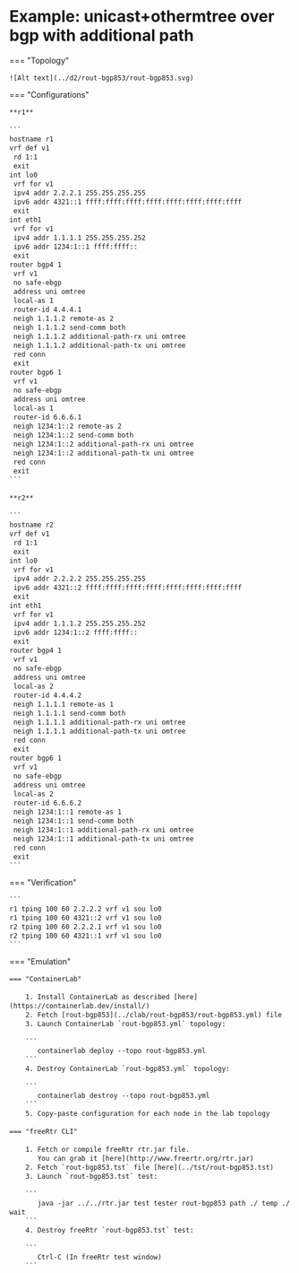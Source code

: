 # Example: unicast+othermtree over bgp with additional path

=== "Topology"

    ![Alt text](../d2/rout-bgp853/rout-bgp853.svg)

=== "Configurations"

    **r1**

    ```
    hostname r1
    vrf def v1
     rd 1:1
     exit
    int lo0
     vrf for v1
     ipv4 addr 2.2.2.1 255.255.255.255
     ipv6 addr 4321::1 ffff:ffff:ffff:ffff:ffff:ffff:ffff:ffff
     exit
    int eth1
     vrf for v1
     ipv4 addr 1.1.1.1 255.255.255.252
     ipv6 addr 1234:1::1 ffff:ffff::
     exit
    router bgp4 1
     vrf v1
     no safe-ebgp
     address uni omtree
     local-as 1
     router-id 4.4.4.1
     neigh 1.1.1.2 remote-as 2
     neigh 1.1.1.2 send-comm both
     neigh 1.1.1.2 additional-path-rx uni omtree
     neigh 1.1.1.2 additional-path-tx uni omtree
     red conn
     exit
    router bgp6 1
     vrf v1
     no safe-ebgp
     address uni omtree
     local-as 1
     router-id 6.6.6.1
     neigh 1234:1::2 remote-as 2
     neigh 1234:1::2 send-comm both
     neigh 1234:1::2 additional-path-rx uni omtree
     neigh 1234:1::2 additional-path-tx uni omtree
     red conn
     exit
    ```

    **r2**

    ```
    hostname r2
    vrf def v1
     rd 1:1
     exit
    int lo0
     vrf for v1
     ipv4 addr 2.2.2.2 255.255.255.255
     ipv6 addr 4321::2 ffff:ffff:ffff:ffff:ffff:ffff:ffff:ffff
     exit
    int eth1
     vrf for v1
     ipv4 addr 1.1.1.2 255.255.255.252
     ipv6 addr 1234:1::2 ffff:ffff::
     exit
    router bgp4 1
     vrf v1
     no safe-ebgp
     address uni omtree
     local-as 2
     router-id 4.4.4.2
     neigh 1.1.1.1 remote-as 1
     neigh 1.1.1.1 send-comm both
     neigh 1.1.1.1 additional-path-rx uni omtree
     neigh 1.1.1.1 additional-path-tx uni omtree
     red conn
     exit
    router bgp6 1
     vrf v1
     no safe-ebgp
     address uni omtree
     local-as 2
     router-id 6.6.6.2
     neigh 1234:1::1 remote-as 1
     neigh 1234:1::1 send-comm both
     neigh 1234:1::1 additional-path-rx uni omtree
     neigh 1234:1::1 additional-path-tx uni omtree
     red conn
     exit
    ```

=== "Verification"

    ```
    r1 tping 100 60 2.2.2.2 vrf v1 sou lo0
    r1 tping 100 60 4321::2 vrf v1 sou lo0
    r2 tping 100 60 2.2.2.1 vrf v1 sou lo0
    r2 tping 100 60 4321::1 vrf v1 sou lo0
    ```

=== "Emulation"

    === "ContainerLab"

        1. Install ContainerLab as described [here](https://containerlab.dev/install/)  
        2. Fetch [rout-bgp853](../clab/rout-bgp853/rout-bgp853.yml) file  
        3. Launch ContainerLab `rout-bgp853.yml` topology:  

        ```
           containerlab deploy --topo rout-bgp853.yml  
        ```
        4. Destroy ContainerLab `rout-bgp853.yml` topology:  

        ```
           containerlab destroy --topo rout-bgp853.yml  
        ```
        5. Copy-paste configuration for each node in the lab topology

    === "freeRtr CLI"

        1. Fetch or compile freeRtr rtr.jar file.  
           You can grab it [here](http://www.freertr.org/rtr.jar)  
        2. Fetch `rout-bgp853.tst` file [here](../tst/rout-bgp853.tst)  
        3. Launch `rout-bgp853.tst` test:  

        ```
           java -jar ../../rtr.jar test tester rout-bgp853 path ./ temp ./ wait
        ```
        4. Destroy freeRtr `rout-bgp853.tst` test:  

        ```
           Ctrl-C (In freeRtr test window)
        ```

